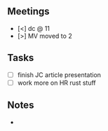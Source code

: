 
## Meetings
- [<] dc @ 11
- [>] MV moved to 2 

## Tasks
- [ ] finish JC article presentation
- [ ] work more on HR rust stuff

## Notes
- 